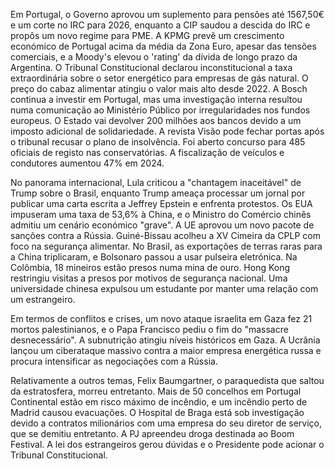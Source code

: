 Em Portugal, o Governo aprovou um suplemento para pensões até 1567,50€ e um corte no IRC para 2026, enquanto a CIP saudou a descida do IRC e propôs um novo regime para PME. A KPMG prevê um crescimento económico de Portugal acima da média da Zona Euro, apesar das tensões comerciais, e a Moody's elevou o 'rating' da dívida de longo prazo da Argentina. O Tribunal Constitucional declarou inconstitucional a taxa extraordinária sobre o setor energético para empresas de gás natural. O preço do cabaz alimentar atingiu o valor mais alto desde 2022. A Bosch continua a investir em Portugal, mas uma investigação interna resultou numa comunicação ao Ministério Público por irregularidades nos fundos europeus. O Estado vai devolver 200 milhões aos bancos devido a um imposto adicional de solidariedade. A revista Visão pode fechar portas após o tribunal recusar o plano de insolvência. Foi aberto concurso para 485 oficiais de registo nas conservatórias. A fiscalização de veículos e condutores aumentou 47% em 2024.

No panorama internacional, Lula criticou a "chantagem inaceitável" de Trump sobre o Brasil, enquanto Trump ameaça processar um jornal por publicar uma carta escrita a Jeffrey Epstein e enfrenta protestos. Os EUA impuseram uma taxa de 53,6% à China, e o Ministro do Comércio chinês admitiu um cenário económico "grave". A UE aprovou um novo pacote de sanções contra a Rússia. Guiné-Bissau acolheu a XV Cimeira da CPLP com foco na segurança alimentar. No Brasil, as exportações de terras raras para a China triplicaram, e Bolsonaro passou a usar pulseira eletrónica. Na Colômbia, 18 mineiros estão presos numa mina de ouro. Hong Kong restringiu visitas a presos por motivos de segurança nacional. Uma universidade chinesa expulsou um estudante por manter uma relação com um estrangeiro.

Em termos de conflitos e crises, um novo ataque israelita em Gaza fez 21 mortos palestinianos, e o Papa Francisco pediu o fim do "massacre desnecessário". A subnutrição atingiu níveis históricos em Gaza. A Ucrânia lançou um ciberataque massivo contra a maior empresa energética russa e procura intensificar as negociações com a Rússia.

Relativamente a outros temas, Felix Baumgartner, o paraquedista que saltou da estratosfera, morreu entretanto. Mais de 50 concelhos em Portugal Continental estão em risco máximo de incêndio, e um incêndio perto de Madrid causou evacuações. O Hospital de Braga está sob investigação devido a contratos milionários com uma empresa do seu diretor de serviço, que se demitiu entretanto. A PJ apreendeu droga destinada ao Boom Festival. A lei dos estrangeiros gerou dúvidas e o Presidente pode acionar o Tribunal Constitucional.